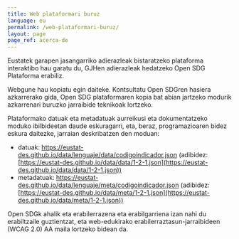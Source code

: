 ```yaml
---
title: Web plataformari buruz
language: eu
permalink: /web-plataformari-buruz/
layout: page
page_ref: acerca-de
---
```


Eustatek garapen jasangarriko adierazleak bistaratzeko plataforma interaktibo hau garatu du, GJHen adierazleak hedatzeko Open SDG Plataforma erabiliz.

Webgune hau kopiatu egin daiteke. Kontsultatu Open SDGren hasiera azkarrerako gida, Open SDG plataformaren kopia bat abian jartzeko modurik azkarrenari buruzko jarraibide teknikoak lortzeko.

Plataformako datuak eta metadatuak aurreikusi eta dokumentatzeko moduko ibilbideetan daude eskuragarri, eta, beraz, programazioaren bidez eskura daitezke, jarraian deskribatzen den moduan:

-	datuak: https://eustat-des.github.io/data/lenguaje/data/codigoindicador.json (adibidez: [https://eustat-des.github.io/data/data/1-2-1.json](https://eustat-des.github.io/data/data/1-2-1.json))
-	metadatuak: https://eustat-des.github.io/data/lenguaje/meta/codigoindicador.json (adibidez: [https://eustat-des.github.io/data/meta/1-2-1.json](https://eustat-des.github.io/data/meta/1-2-1.json))

Open SDGk ahalik eta erabilerrazena eta erabilgarriena izan nahi du erabiltzaile guztientzat, eta web-edukirako erabilerraztasun-jarraibideen (WCAG 2.0) AA maila lortzeko bidean da.


